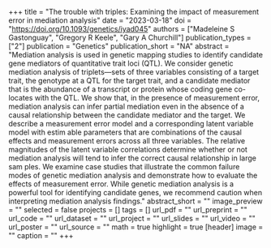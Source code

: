 +++
title = "The trouble with triples: Examining the impact of measurement error in mediation analysis"
date = "2023-03-18"
doi = "https://doi.org/10.1093/genetics/iyad045"
authors = ["Madeleine S Gastonguay", "Gregory R Keele", "Gary A Churchill"]
publication_types = ["2"]
publication = "Genetics"
publication_short = "NA"
abstract = "Mediation analysis is used in genetic mapping studies to identify candidate gene mediators of quantitative trait loci (QTL). We consider genetic mediation analysis of triplets—sets of three variables consisting of a target trait, the genotype at a QTL for the target trait, and a candidate mediator that is the abundance of a transcript or protein whose coding gene co-locates with the QTL. We show that, in the presence of measurement error, mediation analysis can infer partial mediation even in the absence of a causal relationship between the candidate mediator and the target. We describe a measurement error model and a corresponding latent variable model with estim­ able parameters that are combinations of the causal effects and measurement errors across all three variables. The relative magnitudes of the latent variable correlations determine whether or not mediation analysis will tend to infer the correct causal relationship in large sam­ ples. We examine case studies that illustrate the common failure modes of genetic mediation analysis and demonstrate how to evaluate the effects of measurement error. While genetic mediation analysis is a powerful tool for identifying candidate genes, we recommend caution when interpreting mediation analysis findings."
abstract_short = ""
image_preview = ""
selected = false
projects = []
tags = []
url_pdf = ""
url_preprint = ""
url_code = ""
url_dataset = ""
url_project = ""
url_slides = ""
url_video = ""
url_poster = ""
url_source = ""
math = true
highlight = true
[header]
image = ""
caption = ""
+++
